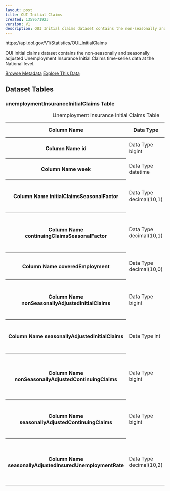 ```yaml
---
layout: post
title: OUI Initial Claims
created: 1359571923
version: V1
description: OUI Initial claims dataset contains the non-seasonally and seasonally adjusted Unemployment Insurance Initial Claims time-series data at the National level.
---
```


<div class="force_wrap apiurl">
<p>https://api.dol.gov/V1/Statistics/OUI_InitialClaims</p>
</div>

<p>OUI Initial claims dataset contains the non-seasonally and seasonally adjusted Unemployment Insurance Initial Claims time-series data at the National level.</p>

<a href ="http://api.dol.gov/V1/Statistics/OUI_InitialClaims/$metadata" class="button radius button_dataset">Browse Metadata</a>
<a href ="https://devtools.dol.gov/APISampler/Home/Index1?datasetName=OUI%20Initial%20Claims" class="button radius button_dataset">Explore This Data</a>

## Dataset Tables  

<div>
	<h3>unemploymentInsuranceInitialClaims Table</h3>
	<table class="accessible responsive" summary="Unemployment Insurance Initial Claims Table">
		<caption>Unemployment Insurance Initial Claims Table</caption>
		<thead>
			<tr>
				<th scope="col">Column Name</th>
				<th scope="col">Data Type</th>
				<th scope="col">Column Description</th>
			</tr>
		</thead>
		<tbody>
			<tr>
				<th scope="row">
					<span class="small">Column Name</span>
					id
				</th>
				<td>
					<span class="small">Data Type</span>
					bigint
				</td>
				<td>
					<span class="small">Column Description</span>
					ID - Primary key
				</td>
			</tr>
			<tr>
				<th scope="row">
					<span class="small">Column Name</span>
					week
				</th>
				<td>
					<span class="small">Data Type</span>
					datetime
				</td>
				<td>
					<span class="small">Column Description</span>
					Week
				</td>
			</tr>
			<tr>
				<th scope="row">
					<span class="small">Column Name</span>
					initialClaimsSeasonalFactor
				</th>
				<td>
					<span class="small">Data Type</span>
					decimal(10,1)
				</td>
				<td>
					<span class="small">Column Description</span>
					Initial Claims Seasonal Factor
				</td>
			</tr>
			<tr>
				<th scope="row">
					<span class="small">Column Name</span>
					continuingClaimsSeasonalFactor
				</th>
				<td>
					<span class="small">Data Type</span>
					decimal(10,1)
				</td>
				<td>
					<span class="small">Column Description</span>
					Continuing Claims Seasonal Factor
				</td>
			</tr>
			<tr>
				<th scope="row">
					<span class="small">Column Name</span>
					coveredEmployment
				</th>
				<td>
					<span class="small">Data Type</span>
					decimal(10,0)
				</td>
				<td>
					<span class="small">Column Description</span>
					Covered Employment
				</td>
			</tr>
			<tr>
				<th scope="row">
					<span class="small">Column Name</span>
					nonSeasonallyAdjustedInitialClaims
				</th>
				<td>
					<span class="small">Data Type</span>
					bigint
				</td>
				<td>
					<span class="small">Column Description</span>
					Non Seasonally Adjusted Initial Claims
				</td>
			</tr>
			<tr>
				<th scope="row">
					<span class="small">Column Name</span>
					seasonallyAdjustedInitialClaims
				</th>
				<td>
					<span class="small">Data Type</span>
					int
				</td>
				<td>
					<span class="small">Column Description</span>
					Seasonally Adjusted Initial Claims
				</td>
			</tr>
			<tr>
				<th scope="row">
					<span class="small">Column Name</span>
					nonSeasonallyAdjustedContinuingClaims
				</th>
				<td>
					<span class="small">Data Type</span>
					bigint
				</td>
				<td>
					<span class="small">Column Description</span>
					Non Seasonally Adjusted Continuing Claims
				</td>
			</tr>
			<tr>
				<th scope="row">
					<span class="small">Column Name</span>
					seasonallyAdjustedContinuingClaims
				</th>
				<td>
					<span class="small">Data Type</span>
					bigint
				</td>
				<td>
					<span class="small">Column Description</span>
					Seasonally Adjusted Continuing Claims
				</td>
			</tr>
			<tr>
				<th scope="row">
					<span class="small">Column Name</span>
					seasonallyAdjustedInsuredUnemploymentRate
				</th>
				<td>
					<span class="small">Data Type</span>
					decimal(10,2)
				</td>
				<td>
					<span class="small">Column Description</span>
					Seasonally Adjusted Insured Unemployment Rate
				</td>
			</tr>
		</tbody>
	</table>
</div>